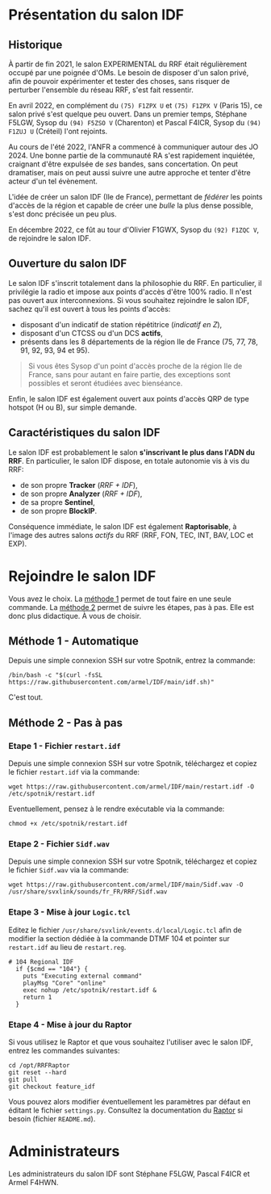 # Présentation du salon IDF

## Historique

À partir de fin 2021, le salon EXPERIMENTAL du RRF était régulièrement occupé par une poignée d'OMs. Le besoin de disposer d'un salon privé, afin de pouvoir expérimenter et tester des choses, sans risquer de perturber l'ensemble du réseau RRF, s'est fait ressentir.

En avril 2022, en complément du `(75) F1ZPX U` et `(75) F1ZPX V` (Paris 15), ce salon privé s'est quelque peu ouvert. Dans un premier temps, Stéphane F5LGW, Sysop du `(94) F5ZSO V` (Charenton) et Pascal F4ICR, Sysop du `(94) F1ZUJ U` (Créteil) l'ont rejoints.

Au cours de l'été 2022, l'ANFR a commencé à communiquer autour des JO 2024. Une bonne partie de la communauté RA s'est rapidement inquiétée, craignant d'être expulsée de *ses* bandes, sans concertation. On peut dramatiser, mais on peut aussi suivre une autre approche et tenter d'être acteur d'un tel évènement. 

L'idée de créer un salon IDF (Ile de France), permettant de *fédérer* les points d'accès de la région et capable de créer une *bulle* la plus dense possible, s'est donc précisée un peu plus.

En décembre 2022, ce fût au tour d'Olivier F1GWX, Sysop du `(92) F1ZQC V`, de rejoindre le salon IDF.

## Ouverture du salon IDF

Le salon IDF s'inscrit totalement dans la philosophie du RRF. En particulier, il privilégie la radio et impose aux points d'accès d'être 100% radio. Il n'est pas ouvert aux interconnexions. Si vous souhaitez rejoindre le salon IDF, sachez qu'il est ouvert à tous les points d'accès: 

- disposant d'un indicatif de station répétitrice (*indicatif en Z*), 
- disposant d'un CTCSS ou d'un DCS **actifs**,
- présents dans les 8 départements de la région Ile de France (75, 77, 78, 91, 92, 93, 94 et 95).

> Si vous êtes Sysop d'un point d'accès proche de la région Ile de France, sans pour autant en faire partie, des exceptions sont possibles et seront étudiées avec bienséance. 

Enfin, le salon IDF est également ouvert aux points d'accès QRP de type hotspot (H ou B), sur simple demande.


## Caractéristiques du salon IDF

Le salon IDF est probablement le salon **s'inscrivant le plus dans l'ADN du RRF**. En particulier, le salon IDF dispose, en totale autonomie vis à vis du RRF:

- de son propre **Tracker** (*RRF + IDF*),
- de son propre **Analyzer** (*RRF + IDF*),
- de sa propre **Sentinel**,
- de son propre **BlockIP**.

Conséquence immédiate, le salon IDF est également **Raptorisable**, à l'image des autres salons *actifs* du RRF (RRF, FON, TEC, INT, BAV, LOC et EXP).

# Rejoindre le salon IDF

Vous avez le choix. La [méthode 1](#m%C3%A9thode-1---automatique) permet de tout faire en une seule commande. La [méthode 2](#m%C3%A9thode-2---pas-%C3%A0-pas) permet de suivre les étapes, pas à pas. Elle est donc plus didactique. À vous de choisir.

## Méthode 1 - Automatique

Depuis une simple connexion SSH sur votre Spotnik, entrez la commande:

`/bin/bash -c "$(curl -fsSL https://raw.githubusercontent.com/armel/IDF/main/idf.sh)"`

C'est tout.

## Méthode 2 - Pas à pas

### Etape 1 - Fichier `restart.idf`

Depuis une simple connexion SSH sur votre Spotnik, téléchargez et copiez le fichier `restart.idf` via la commande:

`wget https://raw.githubusercontent.com/armel/IDF/main/restart.idf -O /etc/spotnik/restart.idf`

Eventuellement, pensez à le rendre exécutable via la commande:

`chmod +x /etc/spotnik/restart.idf`

### Etape 2 - Fichier `Sidf.wav`

Depuis une simple connexion SSH sur votre Spotnik, téléchargez et copiez le fichier `Sidf.wav` via la commande:

`wget https://raw.githubusercontent.com/armel/IDF/main/Sidf.wav -O /usr/share/svxlink/sounds/fr_FR/RRF/Sidf.wav`

### Etape 3 - Mise à jour `Logic.tcl`

Editez le fichier `/usr/share/svxlink/events.d/local/Logic.tcl` afin de modifier la section dédiée à la commande DTMF 104 et pointer sur `restart.idf` au lieu de `restart.reg`.

```
# 104 Regional IDF
  if {$cmd == "104"} {
    puts "Executing external command"
    playMsg "Core" "online"
    exec nohup /etc/spotnik/restart.idf &
    return 1
  }
```

### Etape 4 - Mise à jour du Raptor

Si vous utilisez le Raptor et que vous souhaitez l'utiliser avec le salon IDF, entrez les commandes suivantes:

```
cd /opt/RRFRaptor
git reset --hard
git pull
git checkout feature_idf
```

Vous pouvez alors modifier éventuellement les paramètres par défaut en éditant le fichier `settings.py`. Consultez la documentation du [Raptor](https://github.com/armel/RRFRaptor/tree/feature_idf) si besoin (fichier `README.md`).


# Administrateurs

Les administrateurs du salon IDF sont Stéphane F5LGW, Pascal F4ICR et Armel F4HWN. 
